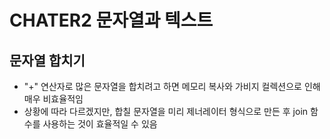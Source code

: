 # CHATER2 문자열과 텍스트
## 문자열 합치기
- "+" 연산자로 많은 문자열을 합치려고 하면 메모리 복사와 가비지 컬렉션으로 인해 매우 비효율적임
- 상황에 따라 다르겠지만, 합칠 문자열을 미리 제너레이터 형식으로 만든 후 join 함수를 사용하는 것이 효율적일 수 있음